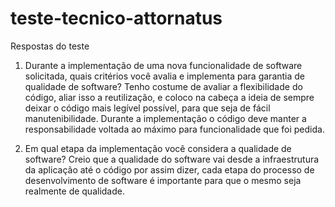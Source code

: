 # teste-tecnico-attornatus
Respostas do teste 
1. Durante a implementação de uma nova funcionalidade de software solicitada, quais critérios você avalia e implementa para garantia de qualidade de software? 
  Tenho costume de avaliar a flexibilidade do código, aliar isso a reutilização, e coloco na cabeça a ideia de sempre deixar o código mais legível possível, para que seja de fácil manutenibilidade.
	Durante a implementação o código deve manter a responsabilidade voltada ao máximo para funcionalidade que foi pedida.
  
2. Em qual etapa da implementação você considera a qualidade de software?
	Creio que a qualidade do software vai desde a infraestrutura da aplicação até o código por assim dizer, cada etapa do processo de desenvolvimento de software é importante para que o mesmo seja realmente de qualidade.

